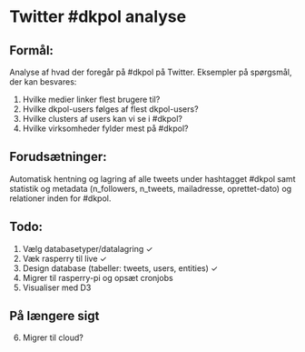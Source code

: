 # Twitter #dkpol analyse

## Formål:

Analyse af hvad der foregår på #dkpol på Twitter. Eksempler på spørgsmål, der kan besvares:
1. Hvilke medier linker flest brugere til?
2. Hvilke dkpol-users følges af flest dkpol-users?
3. Hvilke clusters af users kan vi se i #dkpol?
4. Hvilke virksomheder fylder mest på #dkpol?

## Forudsætninger:

Automatisk hentning og lagring af alle tweets under hashtagget #dkpol samt statistik og metadata (n_followers, n_tweets, mailadresse, oprettet-dato) og relationer inden for #dkpol.


## Todo:

1. Vælg databasetyper/datalagring ✓
2. Væk rasperry til live ✓
3. Design database (tabeller: tweets, users, entities) ✓
4. Migrer til rasperry-pi og opsæt cronjobs
5. Visualiser med D3

## På længere sigt
6. Migrer til cloud?
